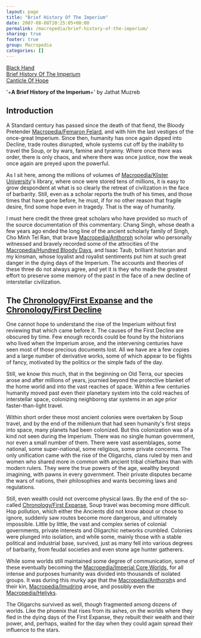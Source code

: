 ```yaml
---
layout: page
title: "Brief History Of The Imperium"
date: 2007-08-08T20:25:05+00:00
permalink: /macropedia/brief-history-of-the-imperium/
sharing: true
footer: true
group: Macropedia
categories: []
---
```

<div class='row'>
	<div class='col-md-4'><a href='/macropedia/black-hand'>Black Hand</a></div>
	<div class='col-md-4'><a href='/macropedia/brief-history-of-the-imperium'>Brief History Of The Imperium</a></div>
	<div class='col-md-4'><a href='/macropedia/canticle-of-hope'>Canticle Of Hope</a></div>
</div>


'+**A Brief History of the Imperium**+'
by Jathat Muzreb



## Introduction
A Standard century has passed since the death of that fiend, the Bloody Pretender [Macropedia/Femaron Felard](/macropedia/femaron-felard), and with him the last vestiges of the once-great Imperium.  Since then, humanity has once again dipped into Decline, trade routes disrupted, whole systems cut off by the inability to travel the Soup, or by wars, famine and tyranny.  Where once there was order, there is only chaos, and where there was once justice, now the weak once again are preyed upon the powerful.

As I sit here, among the millions of volumes of [Macropedia/Klister University](/macropedia/klister-university)'s library, where once were stored tens of millions, it is easy to grow despondent at what is so clearly the retreat of civilization in the face of barbarity.  Still, even as a scholar reports the truth of his times, and those times that have gone before, he must, if for no other reason that fragile desire, find some hope even in tragedy.  That is the way of humanity.

I must here credit the three great scholars who have provided so much of the source documentation of this commentary.  Chang Singh, whose death a few years ago ended the long line of the ancient scholarly family of Singh, Cho Minh Tel Ran, that brave [Macropedia/Anthorph](/macropedia/anthorph) scholar who personally witnessed and bravely recorded some of the attrocities of the [Macropedia/Hundred Bloody Days](/macropedia/hundred-bloody-days), and Isaac Taub, brilliant historian and my kinsman, whose loyalist and royalist sentiments put him at such great danger in the dying days of the Imperium.  The accounts and theories of these three do not always agree, and yet it is they who made the greatest effort to preserve some memory of the past in the face of a new decline of interstellar civilization.

## The [Chronology/First Expanse](/chronology/first-expanse) and the [Chronology/First Decline](/chronology/first-decline)
One cannot hope to understand the rise of the Imperium without first reviewing that which came before it.  The causes of the First Decline are obscured by time.  Few enough records could be found by the historians who lived when the Imperium arose, and the intervening centuries have seen most of those precious documents lost.  All we have are a few copies and a large number of derivative works, some of which appear to be flights of fancy, motivated by the politics or the simple fads of the day.

Still, we know this much, that in the beginning on Old Terra, our species arose and after millions of years, journied beyond the protective blanket of the home world and into the vast reaches of space.  Within a few centuries humanity moved past even their planetary system into the cold reaches of interstellar space, colonizing neighborng star systems in an age prior faster-than-light travel.

Within short order these most ancient colonies were overtaken by Soup travel, and by the end of the millenium that had seen humanity's first steps into space, many planets had been colonized.  But this colonization was of a kind not seen during the Imperium.  There was no single human government, nor even a small number of them.  There were vast assemblages, some national, some super-national, some religious, some private concerns.  The only unification came with the rise of the Oligarchs, clans ruled by men and women who shared more in common with ancient tribal chieftains than with modern rulers.  They were the true powers of the age, wealthy beyond imagining, with pawns in every government.  Their private disputes became the wars of nations, their philosophies and wants becoming laws and regulations.

Still, even wealth could not overcome physical laws.  By the end of the so-called [Chronology/First Expanse](/chronology/first-expanse), Soup travel was becoming more difficult.  Hop pollution, which either the Ancients did not know about or chose to ignore, suddenly saw routes become more dangerous, and ultimately impossible.  Little by little, the vast and complex series of colonial governments, private interests and Oligarchic networks crumbled.  Colonies were plunged into isolation, and while some, mainly those with a stable political and industrial base, survived, just as many fell into various degrees of barbarity, from feudal societies and even stone age hunter gatherers. 

While some worlds still maintained some degree of communication, some of these eventually becoming the [Macropedia/Imperial Core Worlds](/macropedia/imperial-core-worlds), for all intense and purposes humanity was divided into thousands of isolated groups.  It was during this murky age that the [Macropedia/Anthorph](/macropedia/anthorph)s and their kin, [Macropedia/Imudring](/macropedia/imudring) arose, and possibly even the [Macropedia/Heljyks](/macropedia/heljyks).

The Oligarchs survived as well, though fragmented among dozens of worlds.  Like the phoenix that rises from its ashes, on the worlds where they fled in the dying days of the First Expanse, they rebuilt their wealth and their power, and, perhaps, waited for the day when they could again spread their influence to the stars.
